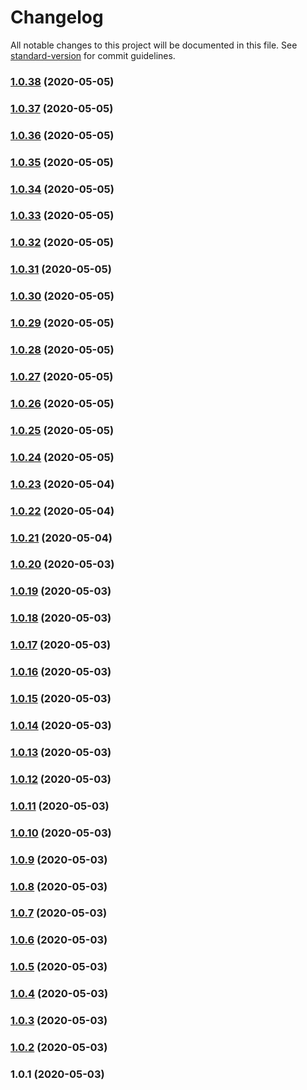 # Changelog

All notable changes to this project will be documented in this file. See [standard-version](https://github.com/conventional-changelog/standard-version) for commit guidelines.

### [1.0.38](https://github.com/acm-js/core/compare/v1.0.37...v1.0.38) (2020-05-05)



### [1.0.37](https://github.com/acm-js/core/compare/v1.0.36...v1.0.37) (2020-05-05)



### [1.0.36](https://github.com/acm-js/core/compare/v1.0.35...v1.0.36) (2020-05-05)



### [1.0.35](https://github.com/acm-js/core/compare/v1.0.34...v1.0.35) (2020-05-05)



### [1.0.34](https://github.com/acm-js/core/compare/v1.0.33...v1.0.34) (2020-05-05)



### [1.0.33](https://github.com/acm-js/core/compare/v1.0.32...v1.0.33) (2020-05-05)



### [1.0.32](https://github.com/acm-js/core/compare/v1.0.31...v1.0.32) (2020-05-05)



### [1.0.31](https://github.com/acm-js/core/compare/v1.0.30...v1.0.31) (2020-05-05)



### [1.0.30](https://github.com/acm-js/core/compare/v1.0.29...v1.0.30) (2020-05-05)



### [1.0.29](https://github.com/acm-js/core/compare/v1.0.28...v1.0.29) (2020-05-05)



### [1.0.28](https://github.com/acm-js/core/compare/v1.0.27...v1.0.28) (2020-05-05)



### [1.0.27](https://github.com/acm-js/core/compare/v1.0.26...v1.0.27) (2020-05-05)



### [1.0.26](https://github.com/acm-js/core/compare/v1.0.25...v1.0.26) (2020-05-05)



### [1.0.25](https://github.com/acm-js/core/compare/v1.0.24...v1.0.25) (2020-05-05)



### [1.0.24](https://github.com/acm-js/core/compare/v1.0.23...v1.0.24) (2020-05-05)



### [1.0.23](https://github.com/acm-js/core/compare/v1.0.22...v1.0.23) (2020-05-04)



### [1.0.22](https://github.com/acm-js/core/compare/v1.0.21...v1.0.22) (2020-05-04)



### [1.0.21](https://github.com/acm-js/core/compare/v1.0.20...v1.0.21) (2020-05-04)



### [1.0.20](https://github.com/acm-js/core/compare/v1.0.19...v1.0.20) (2020-05-03)



### [1.0.19](https://github.com/acm-js/core/compare/v1.0.18...v1.0.19) (2020-05-03)



### [1.0.18](https://github.com/acm-js/core/compare/v1.0.17...v1.0.18) (2020-05-03)



### [1.0.17](https://github.com/acm-js/core/compare/v1.0.16...v1.0.17) (2020-05-03)



### [1.0.16](https://github.com/acm-js/core/compare/v1.0.15...v1.0.16) (2020-05-03)



### [1.0.15](https://github.com/acm-js/core/compare/v1.0.14...v1.0.15) (2020-05-03)



### [1.0.14](https://github.com/acm-js/core/compare/v1.0.13...v1.0.14) (2020-05-03)



### [1.0.13](https://github.com/acm-js/core/compare/v1.0.12...v1.0.13) (2020-05-03)



### [1.0.12](https://github.com/acm-js/core/compare/v1.0.11...v1.0.12) (2020-05-03)



### [1.0.11](https://github.com/acm-js/core/compare/v1.0.10...v1.0.11) (2020-05-03)



### [1.0.10](https://github.com/acm-js/core/compare/v1.0.9...v1.0.10) (2020-05-03)



### [1.0.9](https://github.com/acm-js/core/compare/v1.0.8...v1.0.9) (2020-05-03)



### [1.0.8](https://github.com/acm-js/core/compare/v1.0.7...v1.0.8) (2020-05-03)



### [1.0.7](https://github.com/acm-js/core/compare/v1.0.6...v1.0.7) (2020-05-03)



### [1.0.6](https://github.com/acm-js/core/compare/v1.0.5...v1.0.6) (2020-05-03)



### [1.0.5](https://github.com/acm-js/core/compare/v1.0.4...v1.0.5) (2020-05-03)



### [1.0.4](https://github.com/acm-js/core/compare/v1.0.3...v1.0.4) (2020-05-03)



### [1.0.3](https://github.com/acm-js/core/compare/v1.0.2...v1.0.3) (2020-05-03)



### [1.0.2](https://github.com/acm-js/core/compare/v1.0.1...v1.0.2) (2020-05-03)



### 1.0.1 (2020-05-03)
